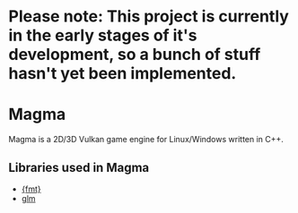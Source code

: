 # **Please note:** This project is currently in the early stages of it's development, so a bunch of stuff hasn't yet been implemented. 

# Magma
Magma is a 2D/3D Vulkan game engine for Linux/Windows written in C++.  

<!-- TODO -->

## Libraries used in Magma

- [{fmt}](https://github.com/fmtlib/fmt "{fmt}'s GitHub repo")
- [glm](https://github.com/g-truc/glm "glm's GitHub repo")
